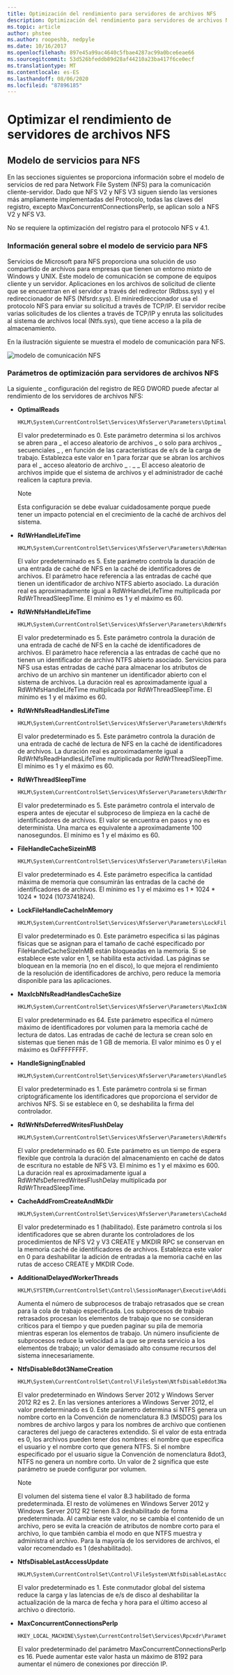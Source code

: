 ```yaml
---
title: Optimización del rendimiento para servidores de archivos NFS
description: Optimización del rendimiento para servidores de archivos NFS
ms.topic: article
author: phstee
ms.author: roopeshb, nedpyle
ms.date: 10/16/2017
ms.openlocfilehash: 897e45a99ac4640c5fbae4287ac99a0bce6eae66
ms.sourcegitcommit: 53d526bfeddb89d28af44210a23ba417f6ce0ecf
ms.translationtype: MT
ms.contentlocale: es-ES
ms.lasthandoff: 08/06/2020
ms.locfileid: "87896185"
---
```

# <a name="performance-tuning-nfs-file-servers"></a>Optimizar el rendimiento de servidores de archivos NFS

## <a name="services-for-nfs-model"></a><a href="" id="servicesnfs"></a>Modelo de servicios para NFS


En las secciones siguientes se proporciona información sobre el modelo de servicios de red para Network File System (NFS) para la comunicación cliente-servidor. Dado que NFS V2 y NFS V3 siguen siendo las versiones más ampliamente implementadas del Protocolo, todas las claves del registro, excepto MaxConcurrentConnectionsPerIp, se aplican solo a NFS V2 y NFS V3.

No se requiere la optimización del registro para el protocolo NFS v 4.1.

### <a name="service-for-nfs-model-overview"></a>Información general sobre el modelo de servicio para NFS

Servicios de Microsoft para NFS proporciona una solución de uso compartido de archivos para empresas que tienen un entorno mixto de Windows y UNIX. Este modelo de comunicación se compone de equipos cliente y un servidor. Aplicaciones en los archivos de solicitud de cliente que se encuentran en el servidor a través del redirector (Rdbss.sys) y el redireccionador de NFS (Nfsrdr.sys). El miniredireccionador usa el protocolo NFS para enviar su solicitud a través de TCP/IP. El servidor recibe varias solicitudes de los clientes a través de TCP/IP y enruta las solicitudes al sistema de archivos local (Ntfs.sys), que tiene acceso a la pila de almacenamiento.

En la ilustración siguiente se muestra el modelo de comunicación para NFS.

![modelo de comunicación NFS](../../media/perftune-guide-nfs-model.png)

### <a name="tuning-parameters-for-nfs-file-servers"></a>Parámetros de optimización para servidores de archivos NFS

La siguiente \_ configuración del registro de REG DWORD puede afectar al rendimiento de los servidores de archivos NFS:

-   **OptimalReads**

    ```
    HKLM\System\CurrentControlSet\Services\NfsServer\Parameters\OptimalReads
    ```

    El valor predeterminado es 0. Este parámetro determina si los archivos se abren para \_ el acceso aleatorio de archivos \_ o solo para archivos \_ secuenciales \_ , en función de las características de e/s de la carga de trabajo. Establezca este valor en 1 para forzar que se abran los archivos para el \_ acceso aleatorio de archivo \_ . \_ \_ El acceso aleatorio de archivos impide que el sistema de archivos y el administrador de caché realicen la captura previa.

    >[!NOTE]
    > Esta configuración se debe evaluar cuidadosamente porque puede tener un impacto potencial en el crecimiento de la caché de archivos del sistema.


-   **RdWrHandleLifeTime**

    ```
    HKLM\System\CurrentControlSet\Services\NfsServer\Parameters\RdWrHandleLifeTime
    ```

    El valor predeterminado es 5. Este parámetro controla la duración de una entrada de caché de NFS en la caché de identificadores de archivos. El parámetro hace referencia a las entradas de caché que tienen un identificador de archivo NTFS abierto asociado. La duración real es aproximadamente igual a RdWrHandleLifeTime multiplicada por RdWrThreadSleepTime. El mínimo es 1 y el máximo es 60.

-   **RdWrNfsHandleLifeTime**

    ```
    HKLM\System\CurrentControlSet\Services\NfsServer\Parameters\RdWrNfsHandleLifeTime
    ```

    El valor predeterminado es 5. Este parámetro controla la duración de una entrada de caché de NFS en la caché de identificadores de archivos. El parámetro hace referencia a las entradas de caché que no tienen un identificador de archivo NTFS abierto asociado. Servicios para NFS usa estas entradas de caché para almacenar los atributos de archivo de un archivo sin mantener un identificador abierto con el sistema de archivos. La duración real es aproximadamente igual a RdWrNfsHandleLifeTime multiplicada por RdWrThreadSleepTime. El mínimo es 1 y el máximo es 60.

-   **RdWrNfsReadHandlesLifeTime**

    ```
    HKLM\System\CurrentControlSet\Services\NfsServer\Parameters\RdWrNfsReadHandlesLifeTime
    ```

    El valor predeterminado es 5. Este parámetro controla la duración de una entrada de caché de lectura de NFS en la caché de identificadores de archivos. La duración real es aproximadamente igual a RdWrNfsReadHandlesLifeTime multiplicada por RdWrThreadSleepTime. El mínimo es 1 y el máximo es 60.

-   **RdWrThreadSleepTime**

    ```
    HKLM\System\CurrentControlSet\Services\NfsServer\Parameters\RdWrThreadSleepTime
    ```

    El valor predeterminado es 5. Este parámetro controla el intervalo de espera antes de ejecutar el subproceso de limpieza en la caché de identificadores de archivos. El valor se encuentra en pasos y no es determinista. Una marca es equivalente a aproximadamente 100 nanosegundos. El mínimo es 1 y el máximo es 60.

-   **FileHandleCacheSizeinMB**

    ```
    HKLM\System\CurrentControlSet\Services\NfsServer\Parameters\FileHandleCacheSizeinMB
    ```

    El valor predeterminado es 4. Este parámetro especifica la cantidad máxima de memoria que consumirán las entradas de la caché de identificadores de archivos. El mínimo es 1 y el máximo es 1 \* 1024 \* 1024 \* 1024 (1073741824).

-   **LockFileHandleCacheInMemory**

    ```
    HKLM\System\CurrentControlSet\Services\NfsServer\Parameters\LockFileHandleCacheInMemory
    ```

    El valor predeterminado es 0. Este parámetro especifica si las páginas físicas que se asignan para el tamaño de caché especificado por FileHandleCacheSizeInMB están bloqueadas en la memoria. Si se establece este valor en 1, se habilita esta actividad. Las páginas se bloquean en la memoria (no en el disco), lo que mejora el rendimiento de la resolución de identificadores de archivo, pero reduce la memoria disponible para las aplicaciones.

-   **MaxIcbNfsReadHandlesCacheSize**

    ```
    HKLM\System\CurrentControlSet\Services\NfsServer\Parameters\MaxIcbNfsReadHandlesCacheSize
    ```

    El valor predeterminado es 64. Este parámetro especifica el número máximo de identificadores por volumen para la memoria caché de lectura de datos. Las entradas de caché de lectura se crean solo en sistemas que tienen más de 1 GB de memoria. El valor mínimo es 0 y el máximo es 0xFFFFFFFF.

-   **HandleSigningEnabled**

    ```
    HKLM\System\CurrentControlSet\Services\NfsServer\Parameters\HandleSigningEnabled
    ```

    El valor predeterminado es 1. Este parámetro controla si se firman criptográficamente los identificadores que proporciona el servidor de archivos NFS. Si se establece en 0, se deshabilita la firma del controlador.

-   **RdWrNfsDeferredWritesFlushDelay**

    ```
    HKLM\System\CurrentControlSet\Services\NfsServer\Parameters\RdWrNfsDeferredWritesFlushDelay
    ```

    El valor predeterminado es 60. Este parámetro es un tiempo de espera flexible que controla la duración del almacenamiento en caché de datos de escritura no estable de NFS V3. El mínimo es 1 y el máximo es 600. La duración real es aproximadamente igual a RdWrNfsDeferredWritesFlushDelay multiplicada por RdWrThreadSleepTime.

-   **CacheAddFromCreateAndMkDir**

    ```
    HKLM\System\CurrentControlSet\Services\NfsServer\Parameters\CacheAddFromCreateAndMkDir
    ```

    El valor predeterminado es 1 (habilitado). Este parámetro controla si los identificadores que se abren durante los controladores de los procedimientos de NFS V2 y V3 CREATE y MKDIR RPC se conservan en la memoria caché de identificadores de archivos. Establezca este valor en 0 para deshabilitar la adición de entradas a la memoria caché en las rutas de acceso CREATE y MKDIR Code.

-   **AdditionalDelayedWorkerThreads**

    ```
    HKLM\SYSTEM\CurrentControlSet\Control\SessionManager\Executive\AdditionalDelayedWorkerThreads
    ```

    Aumenta el número de subprocesos de trabajo retrasados que se crean para la cola de trabajo especificada. Los subprocesos de trabajo retrasados procesan los elementos de trabajo que no se consideran críticos para el tiempo y que pueden paginar su pila de memoria mientras esperan los elementos de trabajo. Un número insuficiente de subprocesos reduce la velocidad a la que se presta servicio a los elementos de trabajo; un valor demasiado alto consume recursos del sistema innecesariamente.

-   **NtfsDisable8dot3NameCreation**

    ```
    HKLM\System\CurrentControlSet\Control\FileSystem\NtfsDisable8dot3NameCreation
    ```

    El valor predeterminado en Windows Server 2012 y Windows Server 2012 R2 es 2. En las versiones anteriores a Windows Server 2012, el valor predeterminado es 0. Este parámetro determina si NTFS genera un nombre corto en la Convención de nomenclatura 8.3 (MSDOS) para los nombres de archivo largos y para los nombres de archivo que contienen caracteres del juego de caracteres extendido. Si el valor de esta entrada es 0, los archivos pueden tener dos nombres: el nombre que especifica el usuario y el nombre corto que genera NTFS. Si el nombre especificado por el usuario sigue la Convención de nomenclatura 8dot3, NTFS no genera un nombre corto. Un valor de 2 significa que este parámetro se puede configurar por volumen.

    >[!NOTE]
    > El volumen del sistema tiene el valor 8.3 habilitado de forma predeterminada. El resto de volúmenes en Windows Server 2012 y Windows Server 2012 R2 tienen 8.3 deshabilitado de forma predeterminada. Al cambiar este valor, no se cambia el contenido de un archivo, pero se evita la creación de atributos de nombre corto para el archivo, lo que también cambia el modo en que NTFS muestra y administra el archivo. Para la mayoría de los servidores de archivos, el valor recomendado es 1 (deshabilitado).


-   **NtfsDisableLastAccessUpdate**

    ```
    HKLM\System\CurrentControlSet\Control\FileSystem\NtfsDisableLastAccessUpdate
    ```

    El valor predeterminado es 1. Este conmutador global del sistema reduce la carga y las latencias de e/s de disco al deshabilitar la actualización de la marca de fecha y hora para el último acceso al archivo o directorio.

-   **MaxConcurrentConnectionsPerIp**

    ```
    HKEY_LOCAL_MACHINE\System\CurrentControlSet\Services\Rpcxdr\Parameters\MaxConcurrentConnectionsPerIp
    ```

    El valor predeterminado del parámetro MaxConcurrentConnectionsPerIp es 16. Puede aumentar este valor hasta un máximo de 8192 para aumentar el número de conexiones por dirección IP.
